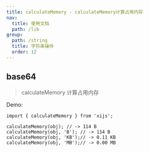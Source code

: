 ```yaml
---
title: calculateMemory - calculateMemory计算占用内存
nav:
  title: 使用文档
  path: /lib
group:
  path: /string
  title: 字符串操作
  order: 12
---
```


## base64

> calculateMemory 计算占用内存

Demo:

```tsx | pure
import { calculateMemory } from 'xijs';

calculateMemory(obj); // -> 114 B
calculateMemory(obj, 'B'); // -> 114 B
calculateMemory(obj, 'KB');// -> 0.11 KB
calculateMemory(obj, 'MB');// -> 0.00 MB
```
